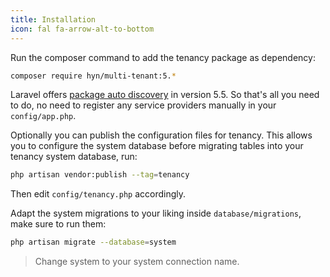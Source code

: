 ```yaml
---
title: Installation
icon: fal fa-arrow-alt-to-bottom
---
```

Run the composer command to add the tenancy package as dependency:

```bash
composer require hyn/multi-tenant:5.*
```

Laravel offers [package auto discovery](https://medium.com/@taylorotwell/package-auto-discovery-in-laravel-5-5-ea9e3ab20518)
in version 5.5. So that's all you need to do, no need to register any
service providers manually in your `config/app.php`.

Optionally you can publish the configuration files for tenancy. This allows you to configure
the system database before migrating tables into your tenancy system database, run:

```bash
php artisan vendor:publish --tag=tenancy
```

Then edit `config/tenancy.php` accordingly.

Adapt the system migrations to your liking inside `database/migrations`, make sure to run them:

```bash
php artisan migrate --database=system
```

> Change system to your system connection name.
